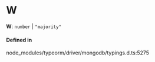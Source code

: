 # W

 **W**: `number` \| ``"majority"``

#### Defined in

node_modules/typeorm/driver/mongodb/typings.d.ts:5275
